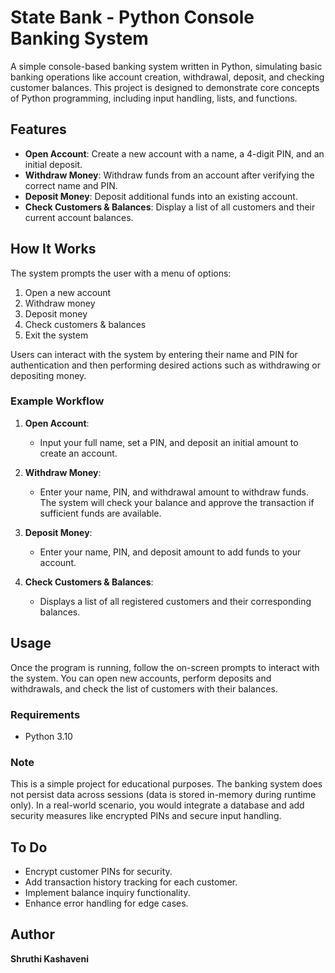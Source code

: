 # State Bank - Python Console Banking System

A simple console-based banking system written in Python, simulating basic banking operations like account creation, withdrawal, deposit, and checking customer balances. This project is designed to demonstrate core concepts of Python programming, including input handling, lists, and functions.

## Features

- **Open Account**: Create a new account with a name, a 4-digit PIN, and an initial deposit.
- **Withdraw Money**: Withdraw funds from an account after verifying the correct name and PIN.
- **Deposit Money**: Deposit additional funds into an existing account.
- **Check Customers & Balances**: Display a list of all customers and their current account balances.

## How It Works

The system prompts the user with a menu of options:

1. Open a new account
2. Withdraw money
3. Deposit money
4. Check customers & balances
5. Exit the system

Users can interact with the system by entering their name and PIN for authentication and then performing desired actions such as withdrawing or depositing money.

### Example Workflow

1. **Open Account**: 
   - Input your full name, set a PIN, and deposit an initial amount to create an account.
   
2. **Withdraw Money**:
   - Enter your name, PIN, and withdrawal amount to withdraw funds. The system will check your balance and approve the transaction if sufficient funds are available.
   
3. **Deposit Money**:
   - Enter your name, PIN, and deposit amount to add funds to your account.
   
4. **Check Customers & Balances**:
   - Displays a list of all registered customers and their corresponding balances.

## Usage

Once the program is running, follow the on-screen prompts to interact with the system. You can open new accounts, perform deposits and withdrawals, and check the list of customers with their balances.

### Requirements

- Python 3.10

### Note

This is a simple project for educational purposes. The banking system does not persist data across sessions (data is stored in-memory during runtime only). In a real-world scenario, you would integrate a database and add security measures like encrypted PINs and secure input handling.

## To Do

- Encrypt customer PINs for security.
- Add transaction history tracking for each customer.
- Implement balance inquiry functionality.
- Enhance error handling for edge cases.

## Author

**Shruthi Kashaveni**
